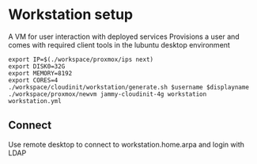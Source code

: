 # Workstation setup

A VM for user interaction with deployed services
Provisions a user and comes with required client tools in the lubuntu desktop environment

```
export IP=$(./workspace/proxmox/ips next)
export DISK0=32G
export MEMORY=8192
export CORES=4
./workspace/cloudinit/workstation/generate.sh $username $displayname
./workspace/proxmox/newvm jammy-cloudinit-4g workstation workstation.yml
```

## Connect
Use remote desktop to connect to workstation.home.arpa and login with LDAP